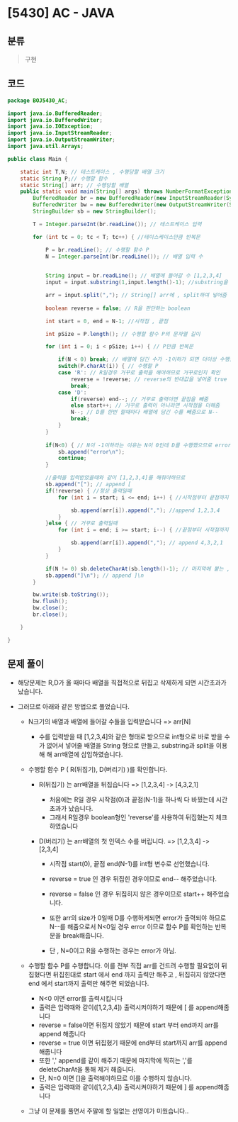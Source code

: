 # [5430] AC - JAVA

## 분류
> 구현

## 코드
```java
package BOJ5430_AC;

import java.io.BufferedReader;
import java.io.BufferedWriter;
import java.io.IOException;
import java.io.InputStreamReader;
import java.io.OutputStreamWriter;
import java.util.Arrays;

public class Main {

	static int T,N; // 테스트케이스 , 수행당할 배열 크기
	static String P;// 수행할 함수
	static String[] arr; // 수행당할 배열
	public static void main(String[] args) throws NumberFormatException, IOException {
		BufferedReader br = new BufferedReader(new InputStreamReader(System.in));
		BufferedWriter bw = new BufferedWriter(new OutputStreamWriter(System.out));
		StringBuilder sb = new StringBuilder();

		T = Integer.parseInt(br.readLine()); // 테스트케이스 입력

		for (int tc = 0; tc < T; tc++) { //테이스케이스만큼 반복문

			P = br.readLine(); // 수행할 함수 P
			N = Integer.parseInt(br.readLine()); // 배열 입력 수
			

			String input = br.readLine(); // 배열에 들어갈 수 [1,2,3,4]
			input = input.substring(1,input.length()-1); //substring을 이용해 [ / ] 잘라줌 => 1,2,3,4

			arr = input.split(","); // String[] arr에 , split하여 넣어줌
			
			boolean reverse = false; // R을 판단하는 boolean

			int start = 0, end = N-1; //시작점 , 끝점

			int pSize = P.length(); // 수행할 함수 P의 문자열 길이

			for (int i = 0; i < pSize; i++) { // P만큼 반복문

				if(N < 0) break; // 배열에 담긴 수가 -1이하가 되면 더이상 수행할 수가 없으므로 break;
				switch(P.charAt(i)) { // 수행할 P
				case 'R': // R일경우 거꾸로 출력을 해야하므로 거꾸로인지 확인
					reverse = !reverse; // reverse의 반대값을 넣어줌 true 이면 false , false이면 true
					break;
				case 'D':
					if(reverse) end--; // 거꾸로 출력이면 끝점을 빼줌
					else start++; // 거꾸로 출력이 아니라면 시작점을 더해줌
					N--; // D를 한번 할때마다 배열에 담긴 수를 빼줌으로 N--
					break;
				}
			}
			
			if(N<0) { // N이 -1이하라는 이유는 N이 0인데 D를 수행했으므로 error 출력
				sb.append("error\n");	
				continue;
			}

			//출력을 입력받았을때와 같이 [1,2,3,4]를 해줘야하므로
			sb.append("["); // append [
			if(!reverse) { //정상 출력일때
				for (int i = start; i <= end; i++) { //시작점부터 끝점까지

					sb.append(arr[i]).append(","); //append 1,2,3,4
				}
			}else { // 거꾸로 출력일때
				for (int i = end; i >= start; i--) { //끝점부터 시작점까지

					sb.append(arr[i]).append(","); // append 4,3,2,1
				}
			}

			if(N != 0) sb.deleteCharAt(sb.length()-1); // 마지막에 붙는 ,를 제거 단, N=0이면 []을 출력시켜줘야하므로 ,제거를 하지않음
			sb.append("]\n"); // append ]\n
		}

		bw.write(sb.toString());
		bw.flush();
		bw.close();
		br.close();

	}

}

```

## 문제 풀이

- 해당문제는 R,D가 올 때마다 배열을 직접적으로 뒤집고 삭제하게 되면 시간초과가 났습니다.

- 그러므로 아래와 같은 방법으로 풀었습니다.

  - N크기의 배열과 배열에 들어갈 수들을 입력받습니다 => arr[N]

    - 수를 입력받을 때 [1,2,3,4]와 같은 형태로 받으므로 int형으로 바로 받을 수 가 없어서 넣어줄 배열을 String 형으로 만들고, substring과 split을 이용해 해 arr배열에 삽입하였습니다.

      

  - 수행할 함수 P ( R(뒤집기), D(버리기) )를 확인합니다.

    - R(뒤집기) 는 arr배열을 뒤집습니다 => [1,2,3,4] -> [4,3,2,1]

      - 처음에는 R일 경우 시작점(0)과 끝점(N-1)을 하나씩 다 바꿨는데 시간초과가 났습니다.
      - 그래서 R일경우 boolean형인 'reverse'를 사용하여 뒤집혔는지 체크하였습니다

    - D(버리기) 는 arr배열의 첫 인덱스 수를 버립니다. => [1,2,3,4] -> [2,3,4]

      - 시작점 start(0), 끝점 end(N-1)를 int형 변수로 선언했습니다.

      - reverse = true 인 경우 뒤집힌 경우이므로 end-- 해주었습니다.

      - reverse = false 인 경우 뒤집히지 않은 경우이므로 start++ 해주었습니다.

      - 또한 arr의 size가 0일때 D를 수행하게되면 error가 출력되야 하므로 N--를 해줌으로서 N<0일 경우 error 이므로 함수 P를 확인하는 반복문을 break해줍니다.

      - 단 , N=0이고 R을 수행하는 경우는 error가 아님.

        

  - 수행할 함수 P를 수행합니다. 이를 전부 직접 arr를 건드려 수행할 필요없이 뒤집혔다면 뒤집힌대로 start 에서 end 까지 출력만 해주고 , 뒤집히지 않았다면 end 에서 start까지 출력만 해주면 되었습니다.

    - N<0 이면 error를 출력시킵니다
    - 출력은 입력때와 같이([1,2,3,4]) 출력시켜야하기 때문에 [ 를 append해줍니다
    - reverse = false이면 뒤집지 않았기 때문에 start 부터 end까지 arr를 append 해줍니다
    - reverse = true 이면 뒤집혔기 때문에 end부터 start까지 arr를 append해줍니다
    - 또한 ',' append를 같이 해주기 때문에 마지막에 찍히는 ','를 deleteCharAt을 통해 제거 해줍니다.
    - 단, N=0 이면 []을 출력해야하므로 이를 수행하지 않습니다.
    - 출력은 입력때와 같이([1,2,3,4]) 출력시켜야하기 때문에 ] 를 append해줍니다

    

  - 그냥 이 문제를 풀면서 주말에 할 일없는 선영이가 미웠습니다..